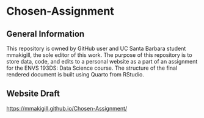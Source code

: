 # Chosen-Assignment

## General Information

This repository is owned by GitHub user and UC Santa Barbara student mmakigill, the sole editor of this work. The purpose of this repository is to store data, code, and edits to a personal website as a part of an assignment for the ENVS 193DS: Data Science course. The structure of the final rendered document is built using Quarto from RStudio.

## Website Draft

https://mmakigill.github.io/Chosen-Assignment/ 
